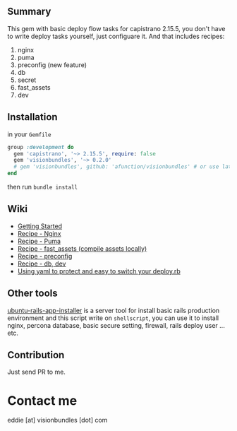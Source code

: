 ## Summary

This gem with basic deploy flow tasks for capistrano 2.15.5, you don't have to write deploy tasks yourself, just configuare it. And that includes recipes:

1. nginx
2. puma
3. preconfig (new feature)
4. db
5. secret
6. fast_assets 
7. dev

## Installation

in your `Gemfile`

```ruby
group :development do
  gem 'capistrano', '~> 2.15.5', require: false
  gem 'visionbundles', '~> 0.2.0'
  # gem 'visionbundles', github: 'afunction/visionbundles' # or use latest source
end
```

then run `bundle install`


## Wiki

* [Getting Started](https://github.com/afunction/visionbundles/wiki/Getting-Started)
* [Recipe - Nginx](https://github.com/afunction/visionbundles/wiki/%5BRecipe%5D-nginx)
* [Recipe - Puma](https://github.com/afunction/visionbundles/wiki/%5BRecipe%5D-puma)
* [Recipe - fast_assets (compile assets locally)](https://github.com/afunction/visionbundles/wiki/%5BRecipe%5D-fast_assets)
* [Recipe - preconfig](https://github.com/afunction/visionbundles/wiki/%5BRecipe%5D--preconfig)
* [Recipe - db, dev](https://github.com/afunction/visionbundles/wiki/%5BRecipe%5D-db,-dev)
* [Using yaml to protect and easy to switch your deploy.rb](https://github.com/afunction/visionbundles/wiki/Using-yaml-to-protect-and-easy-to-switch-your-deploy.rb)


## Other tools

[ubuntu-rails-app-installer](https://github.com/afunction/ubuntu-rails-app-installer) is a server tool for install basic rails production environment and this script write on `shellscript`, you can use it to install nginx, percona database, basic secure setting, firewall, rails deploy user ... etc.


## Contribution

Just send PR to me.

# Contact me

eddie [at] visionbundles [dot] com 